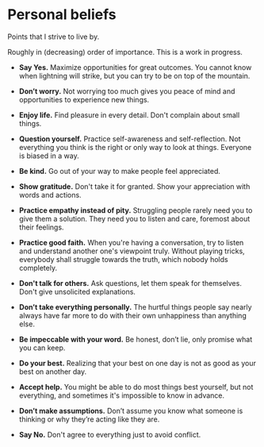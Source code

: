 # Personal beliefs

Points that I strive to live by.

Roughly in (decreasing) order of importance.
This is a work in progress.

- **Say Yes.**
Maximize opportunities for great outcomes. You cannot know when lightning will strike, but you can try to be on top of the mountain.

- **Don’t worry.**
Not worrying too much gives you peace of mind and opportunities to experience new things.

- **Enjoy life.**
Find pleasure in every detail. Don't complain about small things.

- **Question yourself.**
Practice self-awareness and self-reflection. Not everything you think is the right or only way to look at things. Everyone is biased in a way.

- **Be kind.**
Go out of your way to make people feel appreciated.

- **Show gratitude.**
Don't take it for granted. Show your appreciation with words and actions.

- **Practice empathy instead of pity.**
Struggling people rarely need you to give them a solution. They need you to listen and care, foremost about their feelings.

- **Practice good faith.**
When you're having a conversation, try to listen and understand another one's viewpoint truly.
Without playing tricks, everybody shall struggle towards the truth, which nobody holds completely.

- **Don't talk for others.**
Ask questions, let them speak for themselves. Don't give unsolicited explanations.

- **Don’t take everything personally.**
The hurtful things people say nearly always have far more to do with their own unhappiness than anything else.

- **Be impeccable with your word.**
Be honest, don’t lie, only promise what you can keep.

- **Do your best.**
Realizing that your best on one day is not as good as your best on another day.

- **Accept help.**
You might be able to do most things best yourself, but not everything, and sometimes it's impossible to know in advance.

- **Don’t make assumptions.**
Don’t assume you know what someone is thinking or why they’re acting like they are.

- **Say No.**
Don't agree to everything just to avoid conflict.
